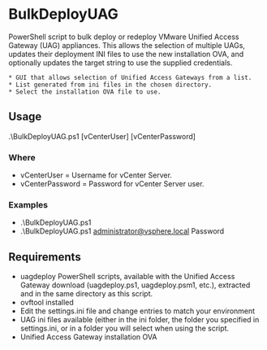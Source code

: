 # BulkDeployUAG

PowerShell script to bulk deploy or redeploy VMware Unified Access Gateway (UAG) appliances. This allows the selection of multiple UAGs, updates their deployment INI files to use the new installation OVA, and optionally updates the target string to use the supplied credentials.

	* GUI that allows selection of Unified Access Gateways from a list.
	* List generated from ini files in the chosen directory.
	* Select the installation OVA file to use.

## Usage
.\BulkDeployUAG.ps1 [vCenterUser] [vCenterPassword]

### Where
* vCenterUser     = Username for vCenter Server.
* vCenterPassword  = Password for vCenter Server user.

### Examples
* .\BulkDeployUAG.ps1
* .\BulkDeployUAG.ps1 administrator@vsphere.local Password

## Requirements
* uagdeploy PowerShell scripts, available with the Unified Access Gateway download (uagdeploy.ps1, uagdeploy.psm1, etc.), extracted and in the same directory as this script.
* ovftool installed
* Edit the settings.ini file and change entries to match your environment
* UAG ini files available (either in the ini folder, the folder you specified in settings.ini, or in a folder you will select when using the script.
* Unified Access Gateway installation OVA
